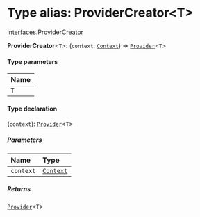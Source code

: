 # Type alias: ProviderCreator\<T>

[interfaces](/auto-docs/free-layout-editor/modules/interfaces.md).ProviderCreator

**ProviderCreator**<`T`>: (`context`: [`Context`](/auto-docs/free-layout-editor/interfaces/interfaces.Context.md)) => [`Provider`](/auto-docs/free-layout-editor/types/interfaces.Provider.md)<`T`>

#### Type parameters

| Name |
| :------ |
| `T` |

#### Type declaration

(`context`): [`Provider`](/auto-docs/free-layout-editor/types/interfaces.Provider.md)<`T`>

##### Parameters

| Name | Type |
| :------ | :------ |
| `context` | [`Context`](/auto-docs/free-layout-editor/interfaces/interfaces.Context.md) |

##### Returns

[`Provider`](/auto-docs/free-layout-editor/types/interfaces.Provider.md)<`T`>

